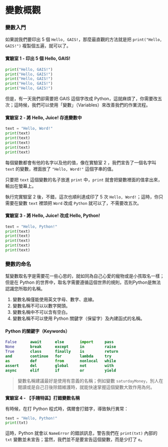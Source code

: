 # 變數概觀

### 變數入門

如果說我們要印出 5 個 `Hello, GAIS!`，那麼最直觀的方法就是把 `print("Hello, GAIS!")` 複製個五遍，就可以了。

#### 實驗室 1 - 印出 5 個 Hello, GAIS!

```python
print("Hello, GAIS!")
print("Hello, GAIS!")
print("Hello, GAIS!")
print("Hello, GAIS!")
print("Hello, GAIS!")
```

但是，有一天我們卻需要把 GAIS 這個字改成 Python，這就麻煩了，你需要改五次；這時候，我們可以使用「變數」（Variables）來改善我們的作業流程。

#### 實驗室 2 - 將 Hello, Juice! 存進變數中

```python
text = "Hello, Word!"
print(text)
print(text)
print(text)
print(text)
print(text)
```

每個變數都會有他的名字以及他的值，像在實驗室 2 ，我們宣告了一個名字叫 `text` 的變數，裡面放了 `"Hello, Word!"` 這個字串的值。

只要把 `text` 這個變數的名子放進 `print` 中，`print` 就會把變數裡面的值拿出來，輸出在螢幕上。

執行完實驗室 2 後，不錯，這次也順利達成印了 5 次 `Hello, Word!`；這時，你只需要在變數 `text` 裡頭把 `Word` 改成 `Python` 就可以了，不需要改五次。



#### 實驗室 3 - 將 Hello, Juice! 改成 Hello, Python!

```python
text = "Hello, Python!"
print(text)
print(text)
print(text)
print(text)
print(text)
```

### 變數的命名

幫變數取名字是需要花一些心思的，就如同為自己心愛的寵物或是小孩取名一樣；但是在 Python 的世界中，取名字需要遵循這個世界的規則，否則Python是無法認識您所取的名稱。

1. 變數名稱僅能使用英文字母、數字、底線。
2. 變數名稱不可以以數字開頭。
3. 變數名稱中不可以含有空白。
4. 變數名稱不可以使用 Python 關鍵字（保留字）及內建函式的名稱。

#### Python 的關鍵字（Keywords）

```python
False      await      else       import     pass
None       break      except     in         raise
True       class      finally    is         return
and        continue   for        lambda     try
as         def        from       nonlocal   while
assert     del        global     not        with
async      elif       if         or         yield
```

> 變數名稱建議最好是使用有意義的名稱；例如變數 `saturdayMoney`，別人在閱讀或是自己日後除錯維護時，就能快速掌握這個變數大致作用為何。

**實驗室 4 - 【手賤特區】打錯變數名稱**

有時候，在打 Python 程式時，偶爾會打錯字，導致執行異常：

```python
text = "Hello, Python!"
print(txt)
```

這時，Python 就會以 `NameError` 的錯誤訊息，警告我們在 `print(txt)` 內部的 `txt` 變數並未宣告；當然，我們並不是要宣告這個變數，而是少打了 `e`。













